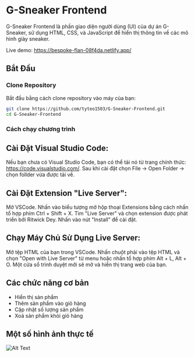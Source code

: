 # G-Sneaker Frontend

G-Sneaker Frontend là phần giao diện người dùng (UI) của dự án G-Sneaker, sử dụng HTML, CSS, và JavaScript để hiển thị thông tin về các mô hình giày sneaker.

Live demo: https://bespoke-flan-08f4da.netlify.app/

## Bắt Đầu

### Clone Repository

Bắt đầu bằng cách clone repository vào máy của bạn:

```bash
git clone https://github.com/tyteo1503/G-Sneaker-Frontend.git
cd G-Sneaker-Frontend
```

### Cách chạy chương trình

## Cài Đặt Visual Studio Code:
Nếu bạn chưa có Visual Studio Code, bạn có thể tải nó từ trang chính thức: https://code.visualstudio.com/.
Sau khi cài đặt chọn File -> Open Folder -> chọn follder vừa được tải về.

## Cài Đặt Extension "Live Server":
Mở VSCode.
Nhấn vào biểu tượng mở hộp thoại Extensions bằng cách nhấn tổ hợp phím Ctrl + Shift + X.
Tìm "Live Server" và chọn extension được phát triển bởi Ritwick Dey.
Nhấn vào nút "Install" để cài đặt.
## Chạy Máy Chủ Sử Dụng Live Server:
Mở tệp HTML của bạn trong VSCode.
Nhấn chuột phải vào tệp HTML và chọn "Open with Live Server" từ menu hoặc nhấn tổ hợp phím Alt + L, Alt + O.
Một cửa sổ trình duyệt mới sẽ mở và hiển thị trang web của bạn.

## Các chức năng cơ bản
- Hiển thị sản phẩm
- Thêm sản phẩm vào giỏ hàng
- Cập nhật số lượng sản phẩm
- Xoá sản phẩm khỏi giỏ hàng
## Một số hình ảnh thực tế
![Alt Text](URL_of_the_image)


